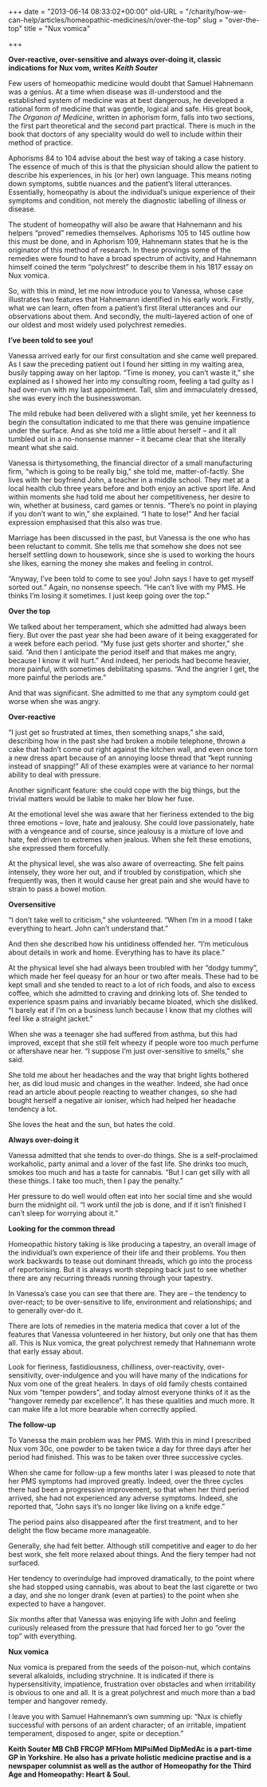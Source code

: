+++
date = "2013-06-14 08:33:02+00:00"
old-URL = "/charity/how-we-can-help/articles/homeopathic-medicines/n/over-the-top"
slug = "over-the-top"
title = "Nux vomica"

+++

**Over-reactive, over-sensitive and always over-doing it, classic indications for Nux vom, writes _Keith Souter_**

Few users of homeopathic medicine would doubt that Samuel Hahnemann was a genius. At a time when disease was ill-understood and the established system of medicine was at best dangerous, he developed a rational form of medicine that was gentle, logical and safe. His great book, _The Organon of Medicine_, written in aphorism form, falls into two sections, the first part theoretical and the second part practical. There is much in the book that doctors of any speciality would do well to include within their method of practice.

Aphorisms 84 to 104 advise about the best way of taking a case history. The essence of much of this is that the physician should allow the patient to describe his experiences, in his (or her) own language. This means noting down symptoms, subtle nuances and the patient’s literal utterances. Essentially, homeopathy is about the individual’s unique experience of their symptoms and condition, not merely the diagnostic labelling of illness or disease.

The student of homeopathy will also be aware that Hahnemann and his helpers “proved” remedies themselves. Aphorisms 105 to 145 outline how this must be done, and in Aphorism 109, Hahnemann states that he is the originator of this method of research. In these provings some of the remedies were found to have a broad spectrum of activity, and Hahnemann himself coined the term “polychrest” to describe them in his 1817 essay on Nux vomica.

So, with this in mind, let me now introduce you to Vanessa, whose case illustrates two features that Hahnemann identified in his early work. Firstly, what we can learn, often from a patient’s first literal utterances and our observations about them. And secondly, the multi-layered action of one of our oldest and most widely used polychrest remedies.

**I’ve been told to see you!**

Vanessa arrived early for our first consultation and she came well prepared. As I saw the preceding patient out I found her sitting in my waiting area, busily tapping away on her laptop. “Time is money, you can’t waste it,” she explained as I showed her into my consulting room, feeling a tad guilty as I had over-run with my last appointment. Tall, slim and immaculately dressed, she was every inch the businesswoman.

The mild rebuke had been delivered with a slight smile, yet her keenness to begin the consultation indicated to me that there was genuine impatience under the surface. And as she told me a little about herself – and it all tumbled out in a no-nonsense manner – it became clear that she literally meant what she said.

Vanessa is thirty­something, the financial director of a small manufacturing firm, “which is going to be really big,” she told me, matter-of-factly. She lives with her boyfriend John, a teacher in a middle school. They met at a local health club three years before and both enjoy an active sport life. And within moments she had told me about her competitiveness, her desire to win, whether at business, card games or tennis. “There’s no point in playing if you don’t want to win,” she explained. “I hate to lose!” And her facial expression emphasised that this also was true.

Marriage has been discussed in the past, but Vanessa is the one who has been reluctant to commit. She tells me that somehow she does not see herself settling down to housework, since she is used to working the hours she likes, earning the money she makes and feeling in control.

“Anyway, I’ve been told to come to see you! John says I have to get myself sorted out.” Again, no nonsense speech. “He can’t live with my PMS. He thinks I’m losing it sometimes. I just keep going over the top.”

**Over the top**

We talked about her temperament, which she admitted had always been fiery. But over the past year she had been aware of it being exaggerated for a week before each period. “My fuse just gets shorter and shorter,” she said. “And then I anticipate the period itself and that makes me angry, because I know it will hurt.” And indeed, her periods had become heavier, more painful, with sometimes debilitating spasms. “And the angrier I get, the more painful the periods are.”

And that was significant. She admitted to me that any symptom could get worse when she was angry.

**Over-reactive**

“I just get so frustrated at times, then something snaps,” she said, describing how in the past she had broken a mobile telephone, thrown a cake that hadn’t come out right against the kitchen wall, and even once torn a new dress apart because of an annoying loose thread that “kept running instead of snapping!” All of these examples were at variance to her normal ability to deal with pressure.

Another significant feature: she could cope with the big things, but the trivial matters would be liable to make her blow her fuse.

At the emotional level she was aware that her fieriness extended to the big three emotions – love, hate and jealousy. She could love passionately, hate with a vengeance and of course, since jealousy is a mixture of love and hate, feel driven to extremes when jealous. When she felt these emotions, she expressed them forcefully.

At the physical level, she was also aware of overreacting. She felt pains intensely, they wore her out, and if troubled by constipation, which she frequently was, then it would cause her great pain and she would have to strain to pass a bowel motion.

**Oversensitive**

“I don’t take well to criticism,” she volunteered. “When I’m in a mood I take everything to heart. John can’t understand that.”

And then she described how his untidiness offended her. “I’m meticulous about details in work and home. Everything has to have its place.”

At the physical level she had always been troubled with her “dodgy tummy”, which made her feel queasy for an hour or two after meals. These had to be kept small and she tended to react to a lot of rich foods, and also to excess coffee, which she admitted to craving and drinking lots of. She tended to experience spasm pains and invariably became bloated, which she disliked. “I barely eat if I’m on a business lunch because I know that my clothes will feel like a straight jacket.”

When she was a teenager she had suffered from asthma, but this had improved, except that she still felt wheezy if people wore too much perfume or aftershave near her. “I suppose I’m just over-sensitive to smells,” she said.

She told me about her headaches and the way that bright lights bothered her, as did loud music and changes in the weather. Indeed, she had once read an article about people reacting to weather changes, so she had bought herself a negative air ioniser, which had helped her headache tendency a lot.

She loves the heat and the sun, but hates the cold.

**Always over-doing it**

Vanessa admitted that she tends to over-do things. She is a self-proclaimed workaholic, party animal and a lover of the fast life. She drinks too much, smokes too much and has a taste for cannabis. “But I can get silly with all these things. I take too much, then I pay the penalty.”

Her pressure to do well would often eat into her social time and she would burn the midnight oil. “I work until the job is done, and if it isn’t finished I can’t sleep for worrying about it.”

**Looking for the common thread**

Homeopathic history taking is like producing a tapestry, an overall image of the individual’s own experience of their life and their problems. You then work backwards to tease out dominant threads, which go into the process of reportorising. But it is always worth stepping back just to see whether there are any recurring threads running through your tapestry.

In Vanessa’s case you can see that there are. They are – the tendency to over-react; to be over-sensitive to life, environment and relationships; and to generally over-do it.

There are lots of remedies in the materia medica that cover a lot of the features that Vanessa volunteered in her history, but only one that has them all. This is Nux vomica, the great polychrest remedy that Hahnemann wrote that early essay about.

Look for fieriness, fastidiousness, chilliness, over-reactivity, over-sensitivity, over-indulgence and you will have many of the indications for Nux vom one of the great healers. In days of old family chests contained Nux vom “temper powders”, and today almost everyone thinks of it as the “hangover remedy par excellence”. It has these qualities and much more. It can make life a lot more bearable when correctly applied.

**The follow-up**

To Vanessa the main problem was her PMS. With this in mind I prescribed Nux vom 30c, one powder to be taken twice a day for three days after her period had finished. This was to be taken over three successive cycles.

When she came for follow-up a few months later I was pleased to note that her PMS symptoms had improved greatly. Indeed, over the three cycles there had been a progressive improvement, so that when her third period arrived, she had not experienced any adverse symptoms. Indeed, she reported that, “John says it’s no longer like living on a knife edge.”

The period pains also disappeared after the first treatment, and to her delight the flow became more manageable.

Generally, she had felt better. Although still competitive and eager to do her best work, she felt more relaxed about things. And the fiery temper had not surfaced.

Her tendency to over­indulge had improved dramatically, to the point where she had stopped using cannabis, was about to beat the last cigarette or two a day, and she no longer drank (even at parties) to the point when she expected to have a hangover.

Six months after that Vanessa was enjoying life with John and feeling curiously released from the pressure that had forced her to go “over the top” with everything.

**Nux vomica**

Nux vomica is prepared from the seeds of the poison-nut, which contains several alkaloids, including strychnine. It is indicated if there is hypersensitivity, impatience, frustration over obstacles and when irritability is obvious to one and all. It is a great polychrest and much more than a bad temper and hangover remedy.

I leave you with Samuel Hahnemann’s own summing up: “Nux is chiefly successful with persons of an ardent character; of an irritable, impatient temperament, disposed to anger, spite or deception.”

**Keith Souter MB ChB FRCGP MFHom MIPsiMed DipMedAc is a part-time GP in Yorkshire. He also has a private holistic medicine practise and is a newspaper columnist as well as the author of Homeopathy for the Third Age and Homeopathy: Heart & Soul.**

